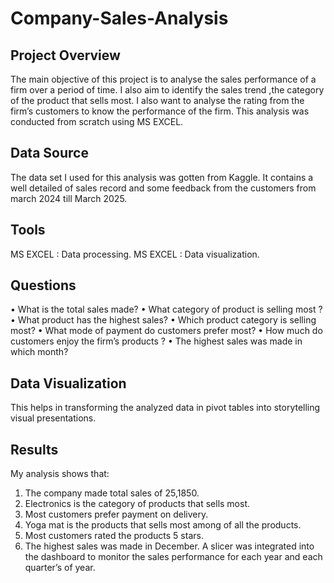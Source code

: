 # Company-Sales-Analysis
## Project Overview
The main objective of this project is to analyse the sales performance of a firm over a period of time. I also aim to identify the sales trend ,the category of the product that sells most. I also want to analyse the rating from the firm’s customers to know the performance of the firm. This analysis was conducted from scratch using MS EXCEL.
## Data Source
The data set I used for this analysis was gotten from Kaggle. It contains a well detailed of sales record and some feedback from the customers from march 2024 till March 2025.
## Tools
MS EXCEL : Data processing.
MS EXCEL : Data visualization.
## Questions
•	What is the total sales made?
•	What category of product is selling most ?
•	What product has the highest sales?
•	Which product category is selling most?
•	What mode of payment do customers prefer most?
•	How much do customers enjoy the firm’s products ?
•	The highest sales was made in which month?

## Data Visualization
This helps in transforming the analyzed data in pivot tables into storytelling visual presentations.

## Results
My analysis shows that:
1.	The company made total sales of 25,1850.
2.	Electronics is the category of products that sells most.
3.	Most customers prefer payment on delivery.
4.	Yoga mat is the products that sells most among of all the products.
5.	Most customers rated the products 5 stars.
6.	The highest sales was made in December.
A slicer was integrated into the dashboard to monitor the sales performance for each year and each quarter’s of year.


